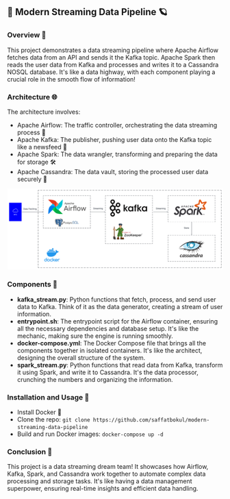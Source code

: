📝 Modern Streaming Data Pipeline 🪐
-----------------------------------

### Overview 🚀

This project demonstrates a data streaming pipeline where Apache Airflow fetches data from an API and sends it the Kafka topic. Apache Spark then reads the user data from Kafka and processes and writes it to a Cassandra NOSQL database. It's like a data highway, with each component playing a crucial role in the smooth flow of information!

### Architecture 🌐

The architecture involves:
-   Apache Airflow: The traffic controller, orchestrating the data streaming process 🚦
-   Apache Kafka: The publisher, pushing user data onto the Kafka topic like a newsfeed 📰
-   Apache Spark: The data wrangler, transforming and preparing the data for storage 🛠️
-   Apache Cassandra: The data vault, storing the processed user data securely 💾

![Architecture](arc.png "Architecture")

### Components 🧩

-   **kafka_stream.py**: Python functions that fetch, process, and send user data to Kafka. Think of it as the data generator, creating a stream of user information.
-   **entrypoint.sh**: The entrypoint script for the Airflow container, ensuring all the necessary dependencies and database setup. It's like the mechanic, making sure the engine is running smoothly.
-   **docker-compose.yml**: The Docker Compose file that brings all the components together in isolated containers. It's like the architect, designing the overall structure of the system.
-   **spark_stream.py**: Python functions that read data from Kafka, transform it using Spark, and write it to Cassandra. It's the data processor, crunching the numbers and organizing the information.

### Installation and Usage 🚀

-   Install Docker 🐳
-   Clone the repo: `git clone https://github.com/saffatbokul/modern-streaming-data-pipeline`
-   Build and run Docker images: `docker-compose up -d`

### Conclusion 🎉

This project is a data streaming dream team! It showcases how Airflow, Kafka, Spark, and Cassandra work together to automate complex data processing and storage tasks. It's like having a data management superpower, ensuring real-time insights and efficient data handling. 


